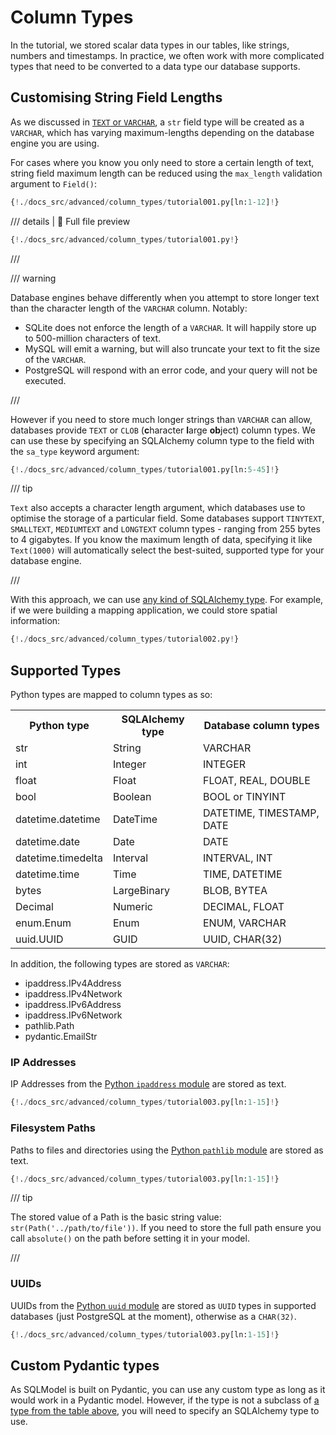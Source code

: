# Column Types

In the tutorial, we stored scalar data types in our tables, like strings, numbers and timestamps. In practice, we often
work with more complicated types that need to be converted to a data type our database supports.

## Customising String Field Lengths

As we discussed in [`TEXT` or `VARCHAR`](../tutorial/create-db-and-table.md#text-or-varchar), a `str` field type will be
created as a `VARCHAR`, which has varying maximum-lengths depending on the database engine you are using.

For cases where you know you only need to store a certain length of text, string field maximum length can be reduced
using the `max_length` validation argument to `Field()`:

```Python hl_lines="11"
{!./docs_src/advanced/column_types/tutorial001.py[ln:1-12]!}
```

/// details | 👀 Full file preview

```Python
{!./docs_src/advanced/column_types/tutorial001.py!}
```

///

/// warning

Database engines behave differently when you attempt to store longer text than the character length of the `VARCHAR`
column. Notably:

* SQLite does not enforce the length of a `VARCHAR`. It will happily store up to 500-million characters of text.
* MySQL will emit a warning, but will also truncate your text to fit the size of the `VARCHAR`.
* PostgreSQL will respond with an error code, and your query will not be executed.

///

However if you need to store much longer strings than `VARCHAR` can allow, databases provide `TEXT` or `CLOB`
(**c**haracter **l**arge **ob**ject) column types. We can use these by specifying an SQLAlchemy column type to the field
with the `sa_type` keyword argument:

```Python hl_lines="12"
{!./docs_src/advanced/column_types/tutorial001.py[ln:5-45]!}
```

/// tip

`Text` also accepts a character length argument, which databases use to optimise the storage of a particular field.
Some databases support `TINYTEXT`, `SMALLTEXT`, `MEDIUMTEXT` and `LONGTEXT` column types - ranging from 255 bytes to
4 gigabytes. If you know the maximum length of data, specifying it like `Text(1000)` will automatically select the
best-suited, supported type for your database engine.

///


With this approach, we can use [any kind of SQLAlchemy type](https://docs.sqlalchemy.org/en/20/core/type_basics.html).
For example, if we were building a mapping application, we could store spatial information:

```Python
{!./docs_src/advanced/column_types/tutorial002.py!}
```

## Supported Types

Python types are mapped to column types as so:

<table>
<tr>
<th>Python type</th><th>SQLAlchemy type</th><th>Database column types</th>
</tr>
<tr>
<td>str</td><td>String</td><td>VARCHAR</td>
</tr>
<tr>
<td>int</td><td>Integer</td><td>INTEGER</td>
</tr>
<tr>
<td>float</td><td>Float</td><td>FLOAT, REAL, DOUBLE</td>
</tr>
<tr>
<td>bool</td><td>Boolean</td><td>BOOL or TINYINT</td>
</tr>
<tr>
<td>datetime.datetime</td><td>DateTime</td><td>DATETIME, TIMESTAMP, DATE</td>
</tr>
<tr>
<td>datetime.date</td><td>Date</td><td>DATE</td>
</tr>
<tr>
<td>datetime.timedelta</td><td>Interval</td><td>INTERVAL, INT</td>
</tr>
<tr>
<td>datetime.time</td><td>Time</td><td>TIME, DATETIME</td>
</tr>
<tr>
<td>bytes</td><td>LargeBinary</td><td>BLOB, BYTEA</td>
</tr>
<tr>
<td>Decimal</td><td>Numeric</td><td>DECIMAL, FLOAT</td>
</tr>
<tr>
<td>enum.Enum</td><td>Enum</td><td>ENUM, VARCHAR</td>
</tr>
<tr>
<td>uuid.UUID</td><td>GUID</td><td>UUID, CHAR(32)</td>
</tr>
</table>

In addition, the following types are stored as `VARCHAR`:

* ipaddress.IPv4Address
* ipaddress.IPv4Network
* ipaddress.IPv6Address
* ipaddress.IPv6Network
* pathlib.Path
* pydantic.EmailStr

### IP Addresses

IP Addresses from the <a href="https://docs.python.org/3/library/ipaddress.html" class="external-link" target="_blank">Python `ipaddress` module</a> are stored as text.

```Python hl_lines="1 12"
{!./docs_src/advanced/column_types/tutorial003.py[ln:1-15]!}
```

### Filesystem Paths

Paths to files and directories using the <a href="https://docs.python.org/3/library/pathlib.html" class="external-link" target="_blank">Python `pathlib` module</a> are stored as text.

```Python hl_lines="3 13"
{!./docs_src/advanced/column_types/tutorial003.py[ln:1-15]!}
```

/// tip

The stored value of a Path is the basic string value: `str(Path('../path/to/file'))`. If you need to store the full path
ensure you call `absolute()` on the path before setting it in your model.

///

### UUIDs

UUIDs from the <a href="https://docs.python.org/3/library/uuid.html" class="external-link" target="_blank">Python `uuid`
module</a> are stored as `UUID` types in supported databases (just PostgreSQL at the moment), otherwise as a `CHAR(32)`.

```Python hl_lines="4 11"
{!./docs_src/advanced/column_types/tutorial003.py[ln:1-15]!}
```

## Custom Pydantic types

As SQLModel is built on Pydantic, you can use any custom type as long as it would work in a Pydantic model. However, if
the type is not a subclass of [a type from the table above](#supported-types), you will need to specify an SQLAlchemy
type to use.
